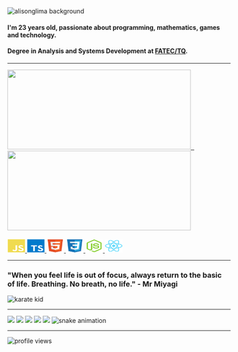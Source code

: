 <div>
  <img
    alt="alisonglima background"
    src="https://gist.github.com/alisonglima/9f38cc45d4716b14aa7d762014ee906e/raw/779748d922a96ccebd678eae0dc08dded98cea0e/background.gif"
  />
</div>

#### I'm 23 years old, passionate about programming, mathematics, games and technology.

#### Degree in Analysis and Systems Development at [FATEC/TQ](http://www.fatectq.edu.br/analise-e-desenvolvimento-de-sistemas).

<hr />

<div>
  <a href="https://github.com/alisonglima">
    <div>
      <img
        height="180em"
        width="414px"
        src="https://github-readme-stats.vercel.app/api?username=alisonglima&show_icons=true&theme=dark&include_all_commits=true&count_private=true"
      />
      &nbsp;
      <img
        height="180em"
        width="414px"
        src="https://github-readme-stats.vercel.app/api/top-langs/?username=alisonglima&layout=compact&langs_count=7&theme=dark"
      />
    </div>
    <div style="display: inline_block">
      <br />
      <img
        alt="alisonglima js"
        height="30"
        width="40"
        src="https://raw.githubusercontent.com/devicons/devicon/master/icons/javascript/javascript-plain.svg"
      />
      <img
        alt="alisonglima ts"
        height="30"
        width="40"
        src="https://raw.githubusercontent.com/devicons/devicon/master/icons/typescript/typescript-plain.svg"
      />
      <img
        alt="alisonglima html"
        height="30"
        width="40"
        src="https://raw.githubusercontent.com/devicons/devicon/master/icons/html5/html5-original.svg"
      />
      <img
        alt="alisonglima css"
        height="30"
        width="40"
        src="https://raw.githubusercontent.com/devicons/devicon/master/icons/css3/css3-original.svg"
      />
      <img
        alt="alisonglima node.js"
        height="30"
        width="40"
        src="https://raw.githubusercontent.com/devicons/devicon/master/icons/nodejs/nodejs-original.svg"
      />
      <img
        alt="alisonglima react"
        height="30"
        width="40"
        src="https://raw.githubusercontent.com/devicons/devicon/master/icons/react/react-original.svg"
      />
      <!-- <img align="center" alt="alisonglima dart" height="30" width="40" src="https://raw.githubusercontent.com/devicons/devicon/master/icons/dart/dart-original.svg"> -->
      <!-- <img align="center" alt="alisonglima flutter" height="30" width="40" src="https://raw.githubusercontent.com/devicons/devicon/master/icons/flutter/flutter-original.svg"> -->
      <!-- <img align="center" alt="alisonglima swift" height="30" width="40" src="https://raw.githubusercontent.com/devicons/devicon/master/icons/swift/swift-original.svg"> -->
      <!-- <img align="center" alt="alisonglima elixir" height="30" width="40" src="https://raw.githubusercontent.com/devicons/devicon/master/icons/elixir/elixir-original.svg"> -->
      <!-- <img align="center" alt="alisonglima rust" height="30" width="40" src="https://raw.githubusercontent.com/devicons/devicon/master/icons/rust/rust-plain.svg"> -->
      <!-- <img align="center" alt="alisonglima python" height="30" width="40" src="https://raw.githubusercontent.com/devicons/devicon/master/icons/python/python-original.svg"> -->
      <!-- <img align="center" alt="alisonglima go" height="30" width="40" src="https://raw.githubusercontent.com/devicons/devicon/master/icons/go/go-original.svg"> -->
    </div>
  </a>
</div>

<hr />

### "When you feel life is out of focus, always return to the basic of life. Breathing. No breath, no life." - Mr Miyagi

  <div>
    <img
      alt="karate kid"
      src="https://gist.github.com/alisonglima/9f38cc45d4716b14aa7d762014ee906e/raw/6e96dbbb9d2b6e237f198c2772e4c1be3f731c7a/karate-kid.gif"
    />
  </div>

  <hr />

<div>
  <a href="https://instagram.com/alisonglima" target="_blank"
    ><img
      src="https://img.shields.io/badge/-Instagram-%23E4405F?style=for-the-badge&logo=instagram&logoColor=white"
      target="_blank"
  /></a>
  <a href="https://twitter.com/alisonglima" target="_blank"
    ><img
      src="https://img.shields.io/badge/Twitter-1DA1F2?style=for-the-badge&logo=twitter&logoColor=white"
      target="_blank"
  /></a>
  <a href="mailto:alisinhogustavo.lima@gmail.com"
    ><img
      src="https://img.shields.io/badge/-Gmail-%23333?style=for-the-badge&logo=gmail&logoColor=white"
      target="_blank"
  /></a>
  <a href="mailto:alisonlima2@hotmail.com"
    ><img
      src="https://img.shields.io/badge/Outlook-0078D4?style=for-the-badge&logo=microsoft-outlook&logoColor=white"
      target="_blank"
  /></a>
  <a href="https://www.linkedin.com/in/alisonglima" target="_blank"
    ><img
      src="https://img.shields.io/badge/-LinkedIn-%230077B5?style=for-the-badge&logo=linkedin&logoColor=white"
      target="_blank"
  /></a>
  <img
    alt="snake animation"
    src="https://raw.githubusercontent.com/gist/alisonglima/9f38cc45d4716b14aa7d762014ee906e/raw/6e96dbbb9d2b6e237f198c2772e4c1be3f731c7a/github-contribution-grid-snake.svg"
  />
</div>

<hr />

<div>
  <p>
    <img src="https://komarev.com/ghpvc/?username=alisonglima&color=blue" alt="profile views" />
  </p>
</div>
